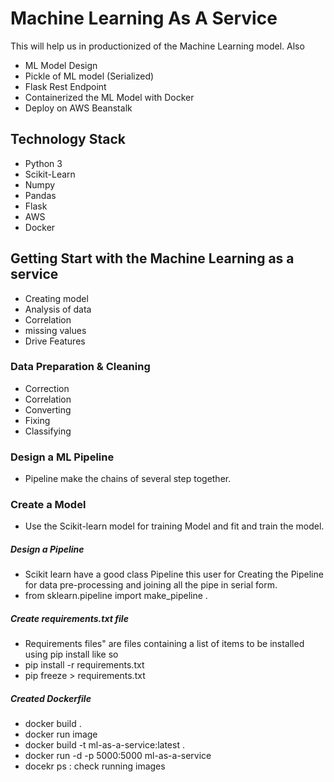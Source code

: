 # Machine Learning As A Service
This will help us in productionized of the Machine Learning model. 
Also
- ML Model Design
- Pickle of ML model (Serialized)
- Flask Rest Endpoint
- Containerized the ML Model with Docker
- Deploy on AWS Beanstalk
 
## Technology Stack
   - Python 3
   - Scikit-Learn
   - Numpy
   - Pandas
   - Flask
   - AWS
   - Docker
## Getting Start with the Machine Learning as a service
  - Creating model
  - Analysis of data
  - Correlation
  - missing values
  - Drive Features
### Data Preparation & Cleaning
- Correction
- Correlation
- Converting
- Fixing
- Classifying  
### Design a ML Pipeline
- Pipeline make the chains of several step together.

### Create a Model
- Use the Scikit-learn model for training Model and fit and train the model. 
   <!-- - Serialized the model
   - Create Flask Rest Endpoint
   - Load Serialized model in Flask app
   - pass the JSON object to Flask request
   - Deploy on AWS as Service -->
##### Design a Pipeline   
- Scikit learn have a good class Pipeline this user for Creating the Pipeline for data pre-processing and joining all the pipe in serial form.
- from sklearn.pipeline import make_pipeline .
##### Create requirements.txt file
- Requirements files" are files containing a list of items to be installed using pip install like so
- pip install -r requirements.txt
- pip freeze > requirements.txt
##### Created Dockerfile
- docker build .
- docker run image <IMGAGE>
- docker build -t ml-as-a-service:latest .
- docker run -d -p 5000:5000 ml-as-a-service
- docekr ps  : check running images
